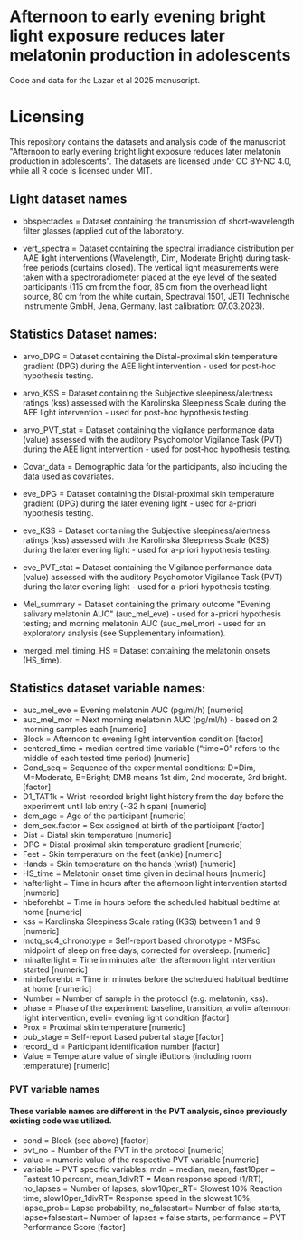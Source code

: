 # Afternoon to early evening bright light exposure reduces later melatonin production in adolescents
Code and data for the Lazar et al 2025 manuscript.

# Licensing

This repository contains the datasets and analysis code of the manuscript "Afternoon to early evening bright light exposure reduces later melatonin production in adolescents". The datasets are licensed under CC BY-NC 4.0, while all R code is licensed under MIT.


## Light dataset names

- bbspectacles		= Dataset containing the transmission of short-wavelength filter glasses (applied out of the laboratory.

- vert_spectra		= Dataset containing the spectral irradiance distribution per AAE light interventions (Wavelength, Dim, Moderate Bright) during 			task-free periods (curtains closed). The vertical light measurements were taken with a spectroradiometer placed at the eye level 			of the seated participants (115 cm from the floor, 85 cm from the overhead light source, 80 cm from the white curtain, Spectraval 			1501, JETI Technische Instrumente GmbH, Jena, Germany, last calibration: 07.03.2023). 

## Statistics Dataset names:

- arvo_DPG		= Dataset containing the Distal-proximal skin temperature gradient (DPG) during the AEE light intervention - used for post-hoc 				hypothesis testing.
- arvo_KSS		= Dataset containing the Subjective sleepiness/alertness ratings (kss) assessed with the Karolinska Sleepiness Scale during the 			AEE light intervention - used for post-hoc hypothesis testing.
- arvo_PVT_stat		= Dataset containing the vigilance performance data (value) assessed with the auditory Psychomotor Vigilance Task (PVT) during the 			AEE light intervention - used for post-hoc hypothesis testing.
- Covar_data		= Demographic data for the participants, also including the data used as covariates.

- eve_DPG		= Dataset containing the Distal-proximal skin temperature gradient (DPG) during the later evening light - used for a-priori 				hypothesis testing.
- eve_KSS		= Dataset containing the Subjective sleepiness/alertness ratings (kss) assessed with the Karolinska Sleepiness Scale (KSS) during 			the later evening light - used for a-priori hypothesis testing.
- eve_PVT_stat		= Dataset containing the Vigilance performance data (value) assessed with the auditory Psychomotor Vigilance Task (PVT) during the 			later evening light - used for a-priori hypothesis testing.
- Mel_summary		= Dataset containing the primary outcome "Evening salivary melatonin AUC" (auc_mel_eve)  - used for a-priori hypothesis 				testing; and morning melatonin AUC (auc_mel_mor) - used for an exploratory analysis (see Supplementary information). 	
- merged_mel_timing_HS	= Dataset containing the melatonin onsets (HS_time).


## Statistics dataset variable names:

- auc_mel_eve 		= Evening melatonin AUC (pg/ml/h) [numeric]
- auc_mel_mor 		= Next morning melatonin AUC (pg/ml/h) - based on 2 morning samples each [numeric]
- Block 		= Afternoon to evening light intervention condition [factor]
- centered_time		= median centred time variable (“time=0” refers to the middle of each tested time period) [numeric]
- Cond_seq		= Sequence of the experimental conditions: D=Dim, M=Moderate, B=Bright; DMB means 1st dim, 2nd moderate, 3rd bright. [factor]
- D1_TAT1k		= Wrist-recorded bright light history from the day before the experiment until lab entry (~32 h span) [numeric]
- dem_age		= Age of the participant  [numeric]
- dem_sex.factor	= Sex assigned at birth of the participant [factor]
- Dist			= Distal skin temperature  [numeric]
- DPG			= Distal-proximal skin temperature gradient [numeric]
- Feet			= Skin temperature on the feet (ankle) [numeric]
- Hands			= Skin temperature on the hands (wrist) [numeric]
- HS_time		= Melatonin onset time given in decimal hours [numeric]
- hafterlight		= Time in hours after the afternoon light intervention started [numeric]
- hbeforehbt		= Time in hours before the scheduled habitual bedtime at home [numeric]
- kss			= Karolinska Sleepiness Scale rating (KSS) between 1 and 9 [numeric]
- mctq_sc4_chronotype 	= Self-report based chronotype - MSFsc midpoint of sleep on free days, corrected for oversleep. [numeric]
- minafterlight		= Time in minutes after the afternoon light intervention started [numeric]
- minbeforehbt		= Time in minutes before the scheduled habitual bedtime at home [numeric]
- Number		= Number of sample in the protocol (e.g. melatonin, kss).
- phase			= Phase of the experiment: baseline, transition, arvoli= afternoon light intervention, eveli= evening light condition [factor]
- Prox			= Proximal skin temperature  [numeric]
- pub_stage 		= Self-report based pubertal stage [factor]
- record_id 		= Participant identification number [factor]
- Value			= Temperature value of single iButtons (including room temperature) [numeric]


###  PVT variable names

#### These variable names are different in the PVT analysis, since previously existing code was utilized.

- cond			= Block (see above) [factor]
- pvt_no		= Number of the PVT in the protocol [numeric] 
- value			= numeric value of the respective PVT variable [numeric]
- variable		= PVT specific variables: mdn = median, mean, fast10per = Fastest 10 percent, mean_1divRT = Mean response speed (1/RT), 
			no_lapses = Number of lapses, slow10per_RT= Slowest 10% Reaction time, slow10per_1divRT= Response speed in the slowest 10%, 				lapse_prob= Lapse probability, no_falsestart= Number of false starts, lapse+falsestart= Number of lapses + false starts, 
			performance = PVT Performance Score [factor]
 